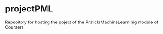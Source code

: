 projectPML
==========
Repsoitory for hosting the poject of the PraticlaMachineLearninig module of Coursera
